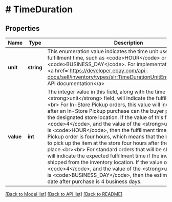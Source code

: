 # # TimeDuration

## Properties

Name | Type | Description | Notes
------------ | ------------- | ------------- | -------------
**unit** | **string** | This enumeration value indicates the time unit used to specify the fulfillment time, such as &lt;code&gt;HOUR&lt;/code&gt; or &lt;code&gt;BUSINESS_DAY&lt;/code&gt;. For implementation help, refer to &lt;a href&#x3D;&#39;https://developer.ebay.com/api-docs/sell/inventory/types/slr:TimeDurationUnitEnum&#39;&gt;eBay API documentation&lt;/a&gt; | [optional]
**value** | **int** | The integer value in this field, along with the time unit in the &lt;strong&gt;unit&lt;/strong&gt; field, will indicate the fulfillment time.&lt;br&gt;&lt;br&gt; For In-Store Pickup orders, this value will indicate how soon after an In-Store Pickup purchase can the buyer pick up the item at the designated store location. If the value of this field is &lt;code&gt;4&lt;/code&gt;, and the value of the &lt;strong&gt;unit&lt;/strong&gt; field is &lt;code&gt;HOUR&lt;/code&gt;, then the fulfillment time for the In-Store Pickup order is four hours, which means that the buyer will be able to pick up the item at the store four hours after the transaction took place.&lt;br&gt;&lt;br&gt; For standard orders that will be shipped, this value will indicate the expected fulfillment time if the inventory item is shipped from the inventory location. If the value of this field is &lt;code&gt;4&lt;/code&gt;, and the value of the &lt;strong&gt;unit&lt;/strong&gt; field is &lt;code&gt;BUSINESS_DAY&lt;/code&gt;, then the estimated delivery date after purchase is 4 business days. | [optional]

[[Back to Model list]](../../README.md#models) [[Back to API list]](../../README.md#endpoints) [[Back to README]](../../README.md)
